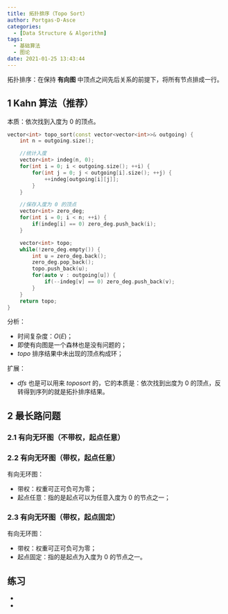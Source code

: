 ```yaml
---
title: 拓扑排序（Topo Sort）
author: Portgas·D·Asce
categories:
  - [Data Structure & Algorithm]
tags:
  - 基础算法
  - 图论
date: 2021-01-25 13:43:44
---
```


拓扑排序：在保持 **有向图** 中顶点之间先后关系的前提下，将所有节点排成一行。

## 1 Kahn 算法（推荐）
本质：依次找到入度为 0 的顶点。
```cpp
vector<int> topo_sort(const vector<vector<int>>& outgoing) {
    int n = outgoing.size();

    //统计入度
    vector<int> indeg(n, 0);
    for(int i = 0; i < outgoing.size(); ++i) {
        for(int j = 0; j < outgoing[i].size(); ++j) {
            ++indeg[outgoing[i][j]];
        }
    }

    //保存入度为 0 的顶点
    vector<int> zero_deg;
    for(int i = 0; i < n; ++i) {
        if(indeg[i] == 0) zero_deg.push_back(i);
    }

    vector<int> topo;
    while(!zero_deg.empty()) {
        int u = zero_deg.back();
        zero_deg.pop_back();
        topo.push_back(u);
        for(auto v : outgoing[u]) {
            if(--indeg[v] == 0) zero_deg.push_back(v);
        }
    }
    return topo;
}
```
分析：
- 时间复杂度：$O(E)$；
- 即使有向图是一个森林也是没有问题的；
- $topo$ 排序结果中未出现的顶点构成环；

扩展：
- $dfs$ 也是可以用来 $topo sort$ 的，它的本质是：依次找到出度为 0 的顶点，反转得到序列的就是拓扑排序结果。

## 2 最长路问题

### 2.1 有向无环图（不带权，起点任意）

### 2.2 有向无环图（带权，起点任意）
有向无环图：
- 带权：权重可正可负可为零；
- 起点任意：指的是起点可以为任意入度为 0 的节点之一；

### 2.3 有向无环图（带权，起点固定）
有向无环图：
- 带权：权重可正可负可为零；
- 起点固定：指的是起点为入度为 0 的节点之一。

## 练习
- []()
- []()

